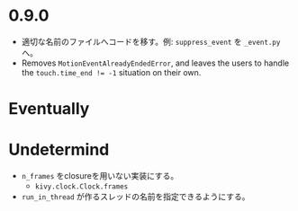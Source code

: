 # 0.9.0

- 適切な名前のファイルへコードを移す。例: `suppress_event` を `_event.py` へ。
- Removes `MotionEventAlreadyEndedError`, and leaves the users to handle the `touch.time_end != -1` situation on their own.

# Eventually


# Undetermind

- `n_frames` をclosureを用いない実装にする。
  - `kivy.clock.Clock.frames`
- `run_in_thread` が作るスレッドの名前を指定できるようにする。

